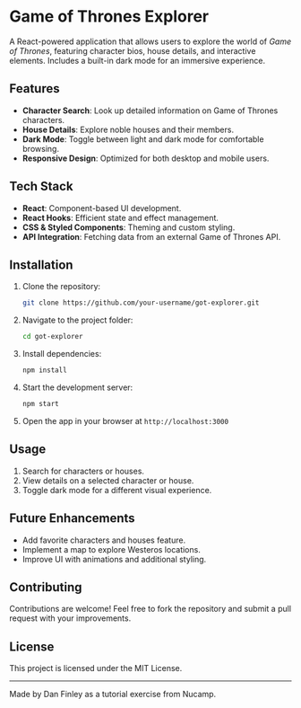 # Game of Thrones Explorer

A React-powered application that allows users to explore the world of *Game of Thrones*, featuring character bios, house details, and interactive elements. Includes a built-in dark mode for an immersive experience.

## Features

- **Character Search**: Look up detailed information on Game of Thrones characters.
- **House Details**: Explore noble houses and their members.
- **Dark Mode**: Toggle between light and dark mode for comfortable browsing.
- **Responsive Design**: Optimized for both desktop and mobile users.

## Tech Stack

- **React**: Component-based UI development.
- **React Hooks**: Efficient state and effect management.
- **CSS & Styled Components**: Theming and custom styling.
- **API Integration**: Fetching data from an external Game of Thrones API.

## Installation

1. Clone the repository:
   ```sh
   git clone https://github.com/your-username/got-explorer.git
   ```
2. Navigate to the project folder:
   ```sh
   cd got-explorer
   ```
3. Install dependencies:
   ```sh
   npm install
   ```
4. Start the development server:
   ```sh
   npm start
   ```
5. Open the app in your browser at `http://localhost:3000`

## Usage

1. Search for characters or houses.
2. View details on a selected character or house.
3. Toggle dark mode for a different visual experience.

## Future Enhancements

- Add favorite characters and houses feature.
- Implement a map to explore Westeros locations.
- Improve UI with animations and additional styling.

## Contributing

Contributions are welcome! Feel free to fork the repository and submit a pull request with your improvements.

## License

This project is licensed under the MIT License.

---

Made by Dan Finley as a tutorial exercise from Nucamp.

